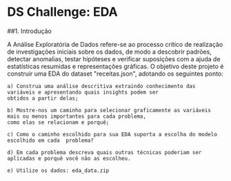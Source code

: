 # DS Challenge: EDA

##1. Introdução

A Análise Exploratória de Dados refere-se ao processo crítico de realização de investigações iniciais sobre os dados, de modo a descobrir padrões, detectar anomalias, testar hipóteses e verificar suposições com a ajuda de estatísticas resumidas e representações gráficas. O objetivo deste projeto é construir uma EDA do dataset "receitas.json", adotando os seguintes ponto:  

    a) Construa uma análise descritiva extraindo conhecimento das variáveis e apresentando quais insights podem ser 
    obtidos a partir delas;

    b) Mostre-nos um caminho para selecionar graficamente as variáveis mais ou menos importantes para cada problema,
    como elas se relacionam e porquê;

    c) Como o caminho escolhido para sua EDA suporta a escolha do modelo escolhido em cada  problema?

    d) Em cada problema descreva quais outras técnicas poderiam ser aplicadas e porquê você não as escolheu.

    e) Utilize os dados: eda_data.zip
